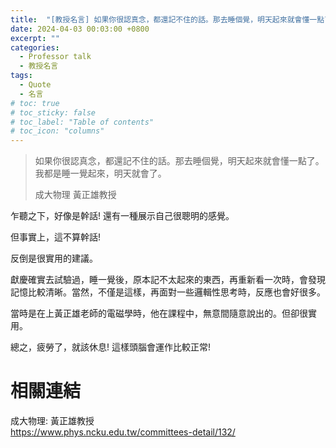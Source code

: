 ```yaml
---
title:  "[教授名言] 如果你很認真念，都還記不住的話。那去睡個覺，明天起來就會懂一點了。我都是睡一覺起來，明天就會了。"
date: 2024-04-03 00:03:00 +0800
excerpt: ""
categories: 
  - Professor talk
  - 教授名言
tags:
  - Quote
  - 名言
# toc: true
# toc_sticky: false
# toc_label: "Table of contents"
# toc_icon: "columns"
---
```


> 如果你很認真念，都還記不住的話。那去睡個覺，明天起來就會懂一點了。我都是睡一覺起來，明天就會了。
> 
> 成大物理 黃正雄教授

乍聽之下，好像是幹話! 還有一種展示自己很聰明的感覺。

但事實上，這不算幹話!

反倒是很實用的建議。

獻慶確實去試驗過，睡一覺後，原本記不太起來的東西，再重新看一次時，會發現記憶比較清晰。當然，不僅是這樣，再面對一些邏輯性思考時，反應也會好很多。

當時是在上黃正雄老師的電磁學時，他在課程中，無意間隨意說出的。但卻很實用。

總之，疲勞了，就該休息! 這樣頭腦會運作比較正常!

# 相關連結

成大物理: 黃正雄教授  
<https://www.phys.ncku.edu.tw/committees-detail/132/>
